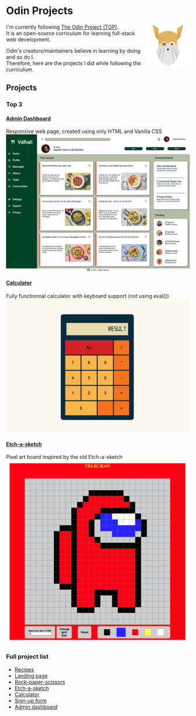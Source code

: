 # Odin Projects
<img style="float: right; height: 120px;" src="img/odin.png">

I'm currently following [The Odin Project (TOP)](https://www.theodinproject.com/).\
It is an open-source curriculum for learning full-stack web development.

Odin's creators/maintainers believe in learning by doing and so do I.\
Therefore, here are the projects I did while following the curriculum.

## Projects

### Top 3

#### [Admin Dashboard](https://valentin-semur.github.io/odin_projects/07_admin-dashboard/)
Responsive web page, created using only HTML and Vanilla CSS
<a href="https://valentin-semur.github.io/odin_projects/07_admin-dashboard/"><img src="img/07_admin-dashboard.png"></a>

#### [Calculator](https://valentin-semur.github.io/odin_projects/05_calculator/)
Fully functionnal calculator with keyboard support (not using eval()) 
<a href="https://valentin-semur.github.io/odin_projects/05_calculator/"><img src="img/05_calculator.png"></a>

#### [Etch-a-sketch](https://valentin-semur.github.io/odin_projects/04_etch-a-sketch/)
Pixel art board inspired by the old Etch-a-sketch
<a href="https://valentin-semur.github.io/odin_projects/04_etch-a-sketch/"><img src="img/04_etch-a-sketch.png"></a>


### Full project list
- [Recipes](https://valentin-semur.github.io/odin_projects/01_recipes/)
- [Landing page](https://valentin-semur.github.io/odin_projects/02_landing-page/)
- [Rock-paper-scissors](https://valentin-semur.github.io/odin_projects/03_rock-paper-scissors/)
- [Etch-a-sketch](https://valentin-semur.github.io/odin_projects/04_etch-a-sketch/)
- [Calculator](https://valentin-semur.github.io/odin_projects/05_calculator/)
- [Sign-up form](https://valentin-semur.github.io/odin_projects/06_sign-up-form/)
- [Admin dashboard](https://valentin-semur.github.io/odin_projects/07_admin-dashboard/)


